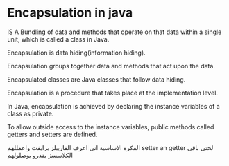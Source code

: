 # Encapsulation in java 

IS A Bundling of data and methods that operate on that data within a single unit, which is called a class in Java.

Encapsulation is data hiding(information hiding).

Encapsulation groups together data and methods that act upon the data.

Encapsulated classes are Java classes that follow data hiding.

Encapsulation is a procedure that takes place at the implementation level.

In Java, encapsulation is achieved by declaring the instance variables of a class as private.

To allow outside access to the instance variables, public methods called getters and setters are defined.

الفكره الاساسية اني اعرف الفاريبلز برايفت واعمللهم setter an getter
لحتى باقي الكلاسسز يقدرو يوصلولهم

